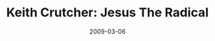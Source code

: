 ---
layout: media
category: media
title: "Keith Crutcher: Jesus The Radical"
date: 2009-03-06
description: "Keith Crutcher discusses Jesus the radical."
video: "https://s3.amazonaws.com/crossroadsvideomessages/keith.mp4"
video-poster: "https://www.crossroads.net/uploadedfiles/keithw3-still.jpg"
---